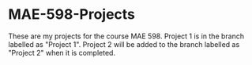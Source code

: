 # MAE-598-Projects
These are my projects for the course MAE 598.
Project 1 is in the branch labelled as "Project 1".
Project 2 will be added to the branch labelled as "Project 2" when it is completed.
